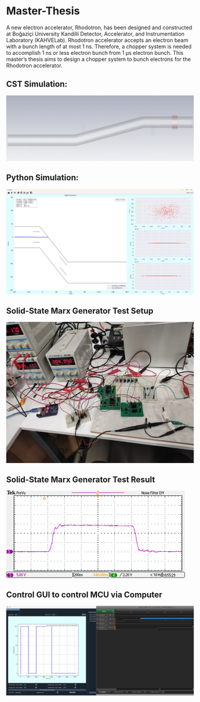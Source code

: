 # Master-Thesis
A new electron accelerator, Rhodotron, has been designed and constructed at Boğaziçi University Kandilli Detector, Accelerator, and Instrumentation Laboratory (KAHVELab). Rhodotron accelerator accepts an electron beam with a bunch length of at most 1 ns. Therefore, a chopper system is needed to accomplish 1 ns or less electron bunch from 1 μs electron bunch. This master’s thesis aims to design a chopper system to bunch electrons for the Rhodotron accelerator.

## CST Simulation:
![CST Simulation](media/cst_simulation.gif)

## Python Simulation:
[![Python Simulation](media/python_sim_thumbnail.png)](media/python_sim_result.mp4)

## Solid-State Marx Generator Test Setup
![Marx Generator Test Setup](media/marx_testsetup.jpg)

## Solid-State Marx Generator Test Result
![Marx Generator Test Output](media/marx_output.png)

## Control GUI to control MCU via Computer
![Marx Generator Control GUI](media/control_gui.png)
